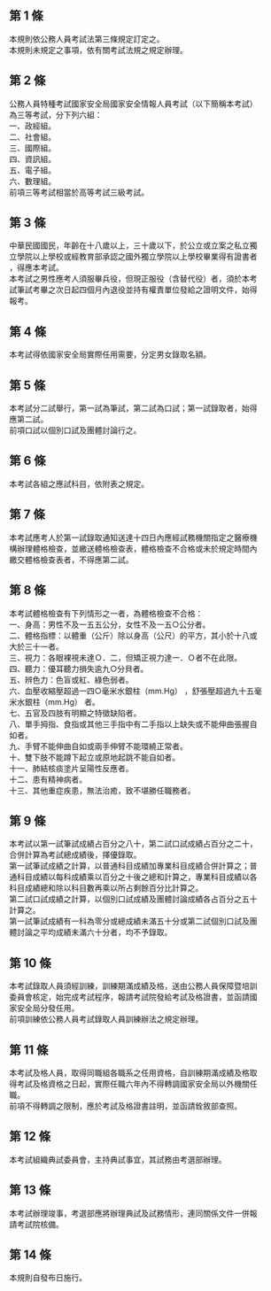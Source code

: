 第 1 條
-------
本規則依公務人員考試法第三條規定訂定之。  
本規則未規定之事項，依有關考試法規之規定辦理。

第 2 條
-------
公務人員特種考試國家安全局國家安全情報人員考試（以下簡稱本考試）  
為三等考試，分下列六組：  
一、政經組。  
二、社會組。  
三、國際組。  
四、資訊組。  
五、電子組。  
六、數理組。  
前項三等考試相當於高等考試三級考試。

第 3 條
-------
中華民國國民，年齡在十八歲以上，三十歲以下，於公立或立案之私立獨  
立學院以上學校或經教育部承認之國外獨立學院以上學校畢業得有證書者  
，得應本考試。  
本考試之男性應考人須服畢兵役，但現正服役（含替代役）者，須於本考  
試筆試考畢之次日起四個月內退役並持有權責單位發給之證明文件，始得  
報考。

第 4 條
-------
本考試得依國家安全局實際任用需要，分定男女錄取名額。

第 5 條
-------
本考試分二試舉行，第一試為筆試，第二試為口試；第一試錄取者，始得  
應第二試。  
前項口試以個別口試及團體討論行之。

第 6 條
-------
本考試各組之應試科目，依附表之規定。

第 7 條
-------
本考試應考人於第一試錄取通知送達十四日內應經試務機關指定之醫療機  
構辦理體格檢查，並繳送體格檢查表，體格檢查不合格或未於規定時間內  
繳交體格檢查表者，不得應第二試。

第 8 條
-------
本考試體格檢查有下列情形之一者，為體格檢查不合格：  
一、身高：男性不及一五五公分，女性不及一五○公分者。  
二、體格指標：以體重（公斤）除以身高（公尺）的平方，其小於十八或  
    大於三十一者。  
三、視力：各眼裸視未達Ｏ．二，但矯正視力達一．Ｏ者不在此限。  
四、聽力：優耳聽力損失逾九○分貝者。  
五、辨色力：色盲或紅、綠色弱者。  
六、血壓收縮壓超過一四○毫米水銀柱（mm.Hg） ，舒張壓超過九十五毫  
    米水銀柱（mm.Hg） 者。  
七、五官及四肢有明顯之特徵缺陷者。  
八、單手拇指、食指或其他三手指中有二手指以上缺失或不能伸曲張握自  
    如者。  
九、手臂不能伸曲自如或兩手伸臂不能環繞正常者。  
十、雙下肢不能蹲下起立或原地起跳不能自如者。  
十一、肺結核痰塗片呈陽性反應者。  
十二、患有精神病者。  
十三、其他重症疾患，無法治癒，致不堪勝任職務者。

第 9 條
-------
本考試以第一試筆試成績占百分之八十，第二試口試成績占百分之二十，  
合併計算為考試總成績後，擇優錄取。  
第一試筆試成績之計算，以普通科目成績加專業科目成績合併計算之；普  
通科目成績以每科成績乘以百分之十後之總和計算之，專業科目成績以各  
科目成績總和除以科目數再乘以所占剩餘百分比計算之。  
第二試口試成績之計算，以個別口試成績及團體討論成績各占百分之五十  
計算之。  
第一試筆試成績有一科為零分或總成績未滿五十分或第二試個別口試及團  
體討論之平均成績未滿六十分者，均不予錄取。

第 10 條
--------
本考試錄取人員須經訓練，訓練期滿成績及格，送由公務人員保障暨培訓  
委員會核定，始完成考試程序，報請考試院發給考試及格證書，並函請國  
家安全局分發任用。  
前項訓練依公務人員考試錄取人員訓練辦法之規定辦理。

第 11 條
--------
本考試及格人員，取得同職組各職系之任用資格，自訓練期滿成績及格取  
得考試及格資格之日起，實際任職六年內不得轉調國家安全局以外機關任  
職。  
前項不得轉調之限制，應於考試及格證書註明，並函請銓敘部查照。

第 12 條
--------
本考試組織典試委員會，主持典試事宜，其試務由考選部辦理。

第 13 條
--------
本考試辦理竣事，考選部應將辦理典試及試務情形，連同關係文件一併報  
請考試院核備。

第 14 條
--------
本規則自發布日施行。


